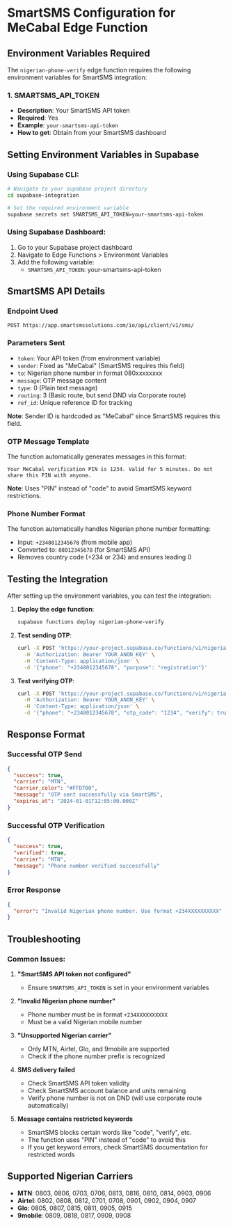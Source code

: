 # SmartSMS Configuration for MeCabal Edge Function

## Environment Variables Required

The `nigerian-phone-verify` edge function requires the following environment variables for SmartSMS integration:

### 1. SMARTSMS_API_TOKEN
- **Description**: Your SmartSMS API token
- **Required**: Yes
- **Example**: `your-smartsms-api-token`
- **How to get**: Obtain from your SmartSMS dashboard


## Setting Environment Variables in Supabase

### Using Supabase CLI:
```bash
# Navigate to your supabase project directory
cd supabase-integration

# Set the required environment variable
supabase secrets set SMARTSMS_API_TOKEN=your-smartsms-api-token
```

### Using Supabase Dashboard:
1. Go to your Supabase project dashboard
2. Navigate to Edge Functions > Environment Variables
3. Add the following variable:
   - `SMARTSMS_API_TOKEN`: your-smartsms-api-token

## SmartSMS API Details

### Endpoint Used
`POST https://app.smartsmssolutions.com/io/api/client/v1/sms/`

### Parameters Sent
- `token`: Your API token (from environment variable)
- `sender`: Fixed as "MeCabal" (SmartSMS requires this field)
- `to`: Nigerian phone number in format 080xxxxxxxx
- `message`: OTP message content
- `type`: 0 (Plain text message)
- `routing`: 3 (Basic route, but send DND via Corporate route)
- `ref_id`: Unique reference ID for tracking

**Note**: Sender ID is hardcoded as "MeCabal" since SmartSMS requires this field.

### OTP Message Template
The function automatically generates messages in this format:
```
Your MeCabal verification PIN is 1234. Valid for 5 minutes. Do not share this PIN with anyone.
```
**Note**: Uses "PIN" instead of "code" to avoid SmartSMS keyword restrictions.

### Phone Number Format
The function automatically handles Nigerian phone number formatting:
- Input: `+2348012345678` (from mobile app)
- Converted to: `08012345678` (for SmartSMS API)
- Removes country code (+234 or 234) and ensures leading 0

## Testing the Integration

After setting up the environment variables, you can test the integration:

1. **Deploy the edge function**:
   ```bash
   supabase functions deploy nigerian-phone-verify
   ```

2. **Test sending OTP**:
   ```bash
   curl -X POST 'https://your-project.supabase.co/functions/v1/nigerian-phone-verify' \
     -H 'Authorization: Bearer YOUR_ANON_KEY' \
     -H 'Content-Type: application/json' \
     -d '{"phone": "+2348012345678", "purpose": "registration"}'
   ```

3. **Test verifying OTP**:
   ```bash
   curl -X POST 'https://your-project.supabase.co/functions/v1/nigerian-phone-verify' \
     -H 'Authorization: Bearer YOUR_ANON_KEY' \
     -H 'Content-Type: application/json' \
     -d '{"phone": "+2348012345678", "otp_code": "1234", "verify": true, "purpose": "registration"}'
   ```

## Response Format

### Successful OTP Send
```json
{
  "success": true,
  "carrier": "MTN",
  "carrier_color": "#FFD700",
  "message": "OTP sent successfully via SmartSMS",
  "expires_at": "2024-01-01T12:05:00.000Z"
}
```

### Successful OTP Verification
```json
{
  "success": true,
  "verified": true,
  "carrier": "MTN",
  "message": "Phone number verified successfully"
}
```

### Error Response
```json
{
  "error": "Invalid Nigerian phone number. Use format +234XXXXXXXXXX"
}
```

## Troubleshooting

### Common Issues:

1. **"SmartSMS API token not configured"**
   - Ensure `SMARTSMS_API_TOKEN` is set in your environment variables

2. **"Invalid Nigerian phone number"**
   - Phone number must be in format `+234XXXXXXXXXX`
   - Must be a valid Nigerian mobile number

3. **"Unsupported Nigerian carrier"**
   - Only MTN, Airtel, Glo, and 9mobile are supported
   - Check if the phone number prefix is recognized

4. **SMS delivery failed**
   - Check SmartSMS API token validity
   - Check SmartSMS account balance and units remaining
   - Verify phone number is not on DND (will use corporate route automatically)

5. **Message contains restricted keywords**
   - SmartSMS blocks certain words like "code", "verify", etc.
   - The function uses "PIN" instead of "code" to avoid this
   - If you get keyword errors, check SmartSMS documentation for restricted words


## Supported Nigerian Carriers

- **MTN**: 0803, 0806, 0703, 0706, 0813, 0816, 0810, 0814, 0903, 0906
- **Airtel**: 0802, 0808, 0812, 0701, 0708, 0901, 0902, 0904, 0907  
- **Glo**: 0805, 0807, 0815, 0811, 0905, 0915
- **9mobile**: 0809, 0818, 0817, 0909, 0908